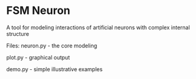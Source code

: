 # FSM Neuron
A tool for modeling interactions of artificial neurons with complex internal structure

Files:
neuron.py - the core modeling

plot.py - graphical output

demo.py - simple illustrative examples



